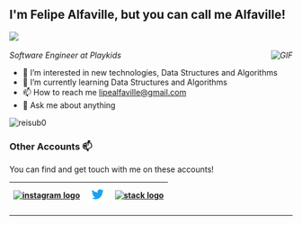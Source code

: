 <h2>I'm Felipe Alfaville, but you can call me Alfaville!</h2><img src="https://media.giphy.com/media/12oufCB0MyZ1Go/giphy.gif" width="40">

<p><em>Software Engineer at Playkids<img align="right" alt="GIF" src="https://media.giphy.com/media/iIqmM5tTjmpOB9mpbn/giphy.gif" /></em></p>

- 👀 I’m interested in new technologies, Data Structures and Algorithms
- 🌱 I’m currently learning Data Structures and Algorithms
- 📫 How to reach me lipealfaville@gmail.com
- 💬 Ask me about anything

<p align="left">
  <img src="https://github-readme-stats.vercel.app/api?username=Alfaville&show_icons=true" alt="reisub0" />
</p>

### Other Accounts 📫

You can find and get touch with me on these accounts!

| [<img src="https://raw.githubusercontent.com/Delta456/Delta456/master/img/instagram.jpg" alt="instagram logo" width="24">](https://www.instagram.com/felipealfaville/) | [<img src="https://raw.githubusercontent.com/Delta456/Delta456/master/img/twitter.png" alt="twitter logo" width="34">](https://twitter.com/felipealfaville) | [<img src="https://raw.githubusercontent.com/Delta456/Delta456/master/img/stack.svg" alt="stack logo" width="24">](https://stackoverflow.com/users/1701029/alfaville)
|---|---|---|

---
